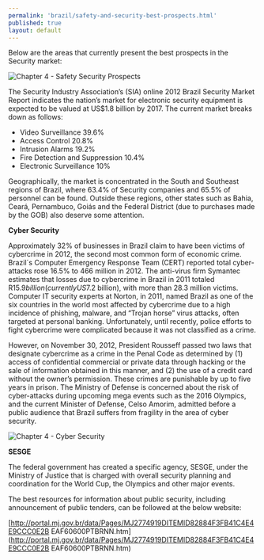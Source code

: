```yaml
--- 
permalink: 'brazil/safety-and-security-best-prospects.html' 
published: true 
layout: default
---
```

Below are the areas that currently present the best prospects in the Security market:

![Chapter 4 - Safety Security Prospects](../images/chap4-safety-security-prospects.png)

The Security Industry Association’s (SIA) online 2012 Brazil Security Market Report indicates the nation’s market for electronic security equipment is expected to be valued at US$1.8 billion by 2017. The current market breaks down as follows:

* Video Surveillance 39.6%
* Access Control 20.8%
* Intrusion Alarms 19.2%
* Fire Detection and Suppression 10.4%
* Electronic Surveillance 10%

Geographically, the market is concentrated in the South and Southeast regions of Brazil, where 63.4% of Security companies and 65.5% of personnel can be found. Outside these regions, other states such as Bahia, Ceará, Pernambuco, Goiás and the Federal District (due to purchases made by the GOB) also deserve some attention.

**Cyber Security**

Approximately 32% of businesses in Brazil claim to have been victims of cybercrime in 2012, the second most common form of economic crime. Brazil´s Computer Emergency Response Team (CERT) reported total cyber-attacks rose 16.5% to 466 million in 2012. The anti-virus firm Symantec estimates that losses due to cybercrime in Brazil in 2011 totaled R$15.9 billion (currently US$7.2 billion), with more than 28.3 million victims. Computer IT security experts at Norton, in 2011, named Brazil as one of the six countries in the world most affected by cybercrime due to a high incidence of phishing, malware, and “Trojan horse” virus attacks, often targeted at personal banking. Unfortunately, until recently, police efforts to fight cybercrime were complicated because it was not classified as a crime.

However, on November 30, 2012, President Rousseff passed two laws that designate cybercrime as a crime in the Penal Code as determined by (1) access of confidential commercial or private data through hacking or the sale of information obtained in this manner, and (2) the use of a credit card without the owner’s permission. These crimes are punishable by up to five years in prison. The Ministry of Defense is concerned about the risk of cyber-attacks during upcoming mega events such as the 2016 Olympics, and the current Minister of Defense, Celso Amorim, admitted before a public audience that Brazil suffers from fragility in the area of cyber security.

![Chapter 4 - Cyber Security](../images/chap4-cyber-security.png)

**SESGE**

The federal government has created a specific agency, SESGE, under the Ministry of Justice that is charged with overall security planning and coordination for the World Cup, the Olympics and other major events.

The best resources for information about public security, including announcement of public tenders, can be followed at the below website:

[http://portal.mj.gov.br/data/Pages/MJ2774919DITEMID82884F3FB41C4E4E9CCC0E2B EAF60600PTBRNN.htm](http://portal.mj.gov.br/data/Pages/MJ2774919DITEMID82884F3FB41C4E4E9CCC0E2B EAF60600PTBRNN.htm)
